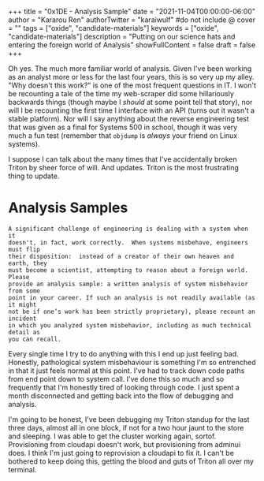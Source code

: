 +++
title = "0x1DE - Analysis Sample"
date = "2021-11-04T00:00:00-06:00"
author = "Kararou Ren"
authorTwitter = "karaiwulf" #do not include @
cover = ""
tags = ["oxide", "candidate-materials"]
keywords = ["oxide", "candidate-materials"]
description = "Putting on our science hats and entering the foreign world of Analysis"
showFullContent = false
draft = false
+++

Oh yes.  The much more familiar world of analysis.  Given I've been working as
an analyst more or less for the last four years, this is so very up my alley.
"Why doesn't this work?" is one of the most frequent questions in IT.  I won't
be recounting a tale of the time my web-scraper did some hillariously backwards
things (though maybe I *should* at some point tell that story), nor will I be
recounting the first time I interface with an API (turns out it wasn't a stable
platform).  Nor will I say anything about the reverse engineering test that was
given as a final for Systems 500 in school, though it was very much a fun test
(remember that `objdump` is *always* your friend on Linux systems).

I suppose I can talk about the many times that I've accidentally broken Triton
by sheer force of will.  And updates.  Triton is the most frustrating thing to
update.

# Analysis Samples

```
A significant challenge of engineering is dealing with a system when it
doesn't, in fact, work correctly.  When systems misbehave, engineers must flip
their disposition:  instead of a creator of their own heaven and earth, they
must become a scientist, attempting to reason about a foreign world. Please
provide an analysis sample: a written analysis of system misbehavior from some
point in your career. If such an analysis is not readily available (as it might
not be if one’s work has been strictly proprietary), please recount an incident
in which you analyzed system misbehavior, including as much technical detail as
you can recall.
```

Every single time I try to do anything with this I end up just feeling bad.
Honestly, pathological system misbehaviour is something I'm so entrenched in
that it just feels normal at this point.  I've had to track down code paths
from end point down to system call.  I've done this so much and so frequently
that I'm honestly tired of looking through code.  I just spent a month
disconnected and getting back into the flow of debugging and analysis.

I'm going to be honest, I've been debugging my Triton standup for the last
three days, almost all in one block, if not for a two hour jaunt to the store
and sleeping.  I was able to get the cluster working again, sortof.
Provisioning from cloudapi doesn't work, but provisioning from adminui does.  I
think I'm just going to reprovision a cloudapi to fix it.  I can't be bothered
to keep doing this, getting the blood and guts of Triton all over my terminal.

